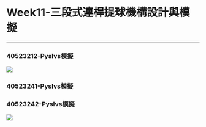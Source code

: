 # Week11-三段式連桿提球機構設計與模擬

---

### 40523212-Pyslvs模擬

![](/assets/231.png)

### 40523241-Pyslvs模擬

### 40523242-Pyslvs模擬

![](/assets/42Pyslvs.png)
